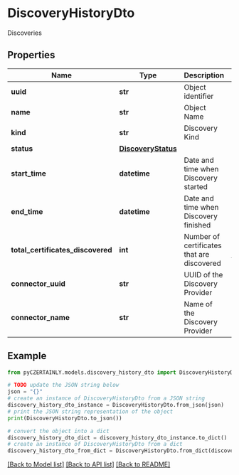 # DiscoveryHistoryDto

Discoveries

## Properties

Name | Type | Description | Notes
------------ | ------------- | ------------- | -------------
**uuid** | **str** | Object identifier | 
**name** | **str** | Object Name | 
**kind** | **str** | Discovery Kind | 
**status** | [**DiscoveryStatus**](DiscoveryStatus.md) |  | 
**start_time** | **datetime** | Date and time when Discovery started | [optional] 
**end_time** | **datetime** | Date and time when Discovery finished | [optional] 
**total_certificates_discovered** | **int** | Number of certificates that are discovered | [optional] [default to 0]
**connector_uuid** | **str** | UUID of the Discovery Provider | 
**connector_name** | **str** | Name of the Discovery Provider | 

## Example

```python
from pyCZERTAINLY.models.discovery_history_dto import DiscoveryHistoryDto

# TODO update the JSON string below
json = "{}"
# create an instance of DiscoveryHistoryDto from a JSON string
discovery_history_dto_instance = DiscoveryHistoryDto.from_json(json)
# print the JSON string representation of the object
print(DiscoveryHistoryDto.to_json())

# convert the object into a dict
discovery_history_dto_dict = discovery_history_dto_instance.to_dict()
# create an instance of DiscoveryHistoryDto from a dict
discovery_history_dto_from_dict = DiscoveryHistoryDto.from_dict(discovery_history_dto_dict)
```
[[Back to Model list]](../README.md#documentation-for-models) [[Back to API list]](../README.md#documentation-for-api-endpoints) [[Back to README]](../README.md)


